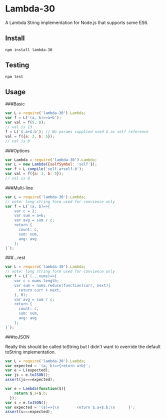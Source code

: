 Lambda-30
===

A Lambda String implementation for Node.js that supports some ES6.

Install
---

```shell
npm install lambda-30
```

Testing
---

```shell
npm test
```

Usage
---

###Basic

```javascript
var L = require('lambda-30').Lambda;
var f = L('(a, b)=>a+b');
var val = f(5, 8);
// val is 13
f = L('$.a+$.b'); // No params supplied used $ as self reference
val = f({a: 3, b: 5});
// val is 8
```

###Options

```javascript
var Lambda = require('lambda-30').Lambda;
var L = new Lambda({selfSymbol: 'self'});
var f = L.compile('self.a+self.b');
var val = f({a: 3, b: 5});
// val is 8
```

###Multi-line

```javascript
var L = require('lambda-30').Lambda;
// note: long string form used for convience only
var f = L(`(a, b)=>{
    var c = 2;
    var sum = a+b;
    var avg = sum / c;
    return {
      count: c,
      sum: sum,
      avg: avg
    };
}`);
```

###...rest

```javascript
var L = require('lambda-30').Lambda;
// note: long string form used for convience only
var f = L(`(...nums)=>{
    var c = nums.length;
    var sum = nums.reduce(function(curr, next){
      return curr + next;
    }, 0);
    var avg = sum / c;
    return {
      count: c,
      sum: sum,
      avg: avg
    };
}`);
```

###toJSON

Really this should be called toString but I didn't want to override the default toString implementation.
```javascript
var L = require('lambda-30').Lambda;
var expected = '(a, b)=>{return a+b}';
var e = L(expected);
var js = e.toJSON();
assert(js===expected);

var e = Lambda(function($){
    return $.a+$.b;
  });
var s = e.toJSON();
var expected = '($)=>{\n        return $.a+$.b;\n      }';
assert(s===expected);
```
